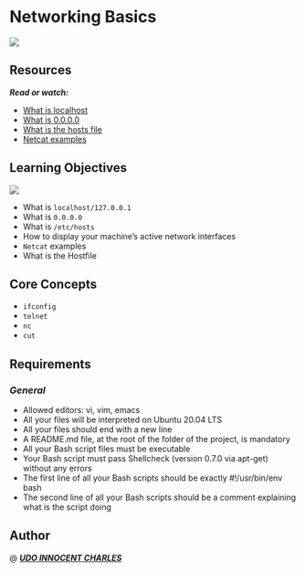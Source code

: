 # Networking Basics

![](https://s3.amazonaws.com/intranet-projects-files/holbertonschool-sysadmin_devops/285/s7kpNYq.png)


## Resources
___Read or watch:___

+ [What is localhost](https://en.wikipedia.org/wiki/Localhost)
+ [What is 0.0.0.0](https://en.wikipedia.org/wiki/0.0.0.0)
+ [What is the hosts file](https://www.makeuseof.com/tag/modify-manage-hosts-file-linux/)
+ [Netcat examples](https://www.thegeekstuff.com/2012/04/nc-command-examples/)


## Learning Objectives
![](https://onlinecomputertips.com/wp-content/uploads/2021/10/n166.jpg)

- What is `localhost/127.0.0.1`
- What is `0.0.0.0`
- What is `/etc/hosts`
- How to display your machine’s active network interfaces
- `Netcat` examples
- What is the Hostfile

## Core Concepts

- `ifconfig`
- `telnet`
- `nc`
- `cut`

## Requirements
### ___General___
+ Allowed editors: vi, vim, emacs
+ All your files will be interpreted on Ubuntu 20.04 LTS
+ All your files should end with a new line
+ A README.md file, at the root of the folder of the project, is mandatory
+ All your Bash script files must be executable
+ Your Bash script must pass Shellcheck (version 0.7.0 via apt-get) without any errors
+ The first line of all your Bash scripts should be exactly #!/usr/bin/env bash
+ The second line of all your Bash scripts should be a comment explaining what is the script doing

## Author
@ ___[UDO INNOCENT CHARLES](https://github.com/walabouguera996)___
